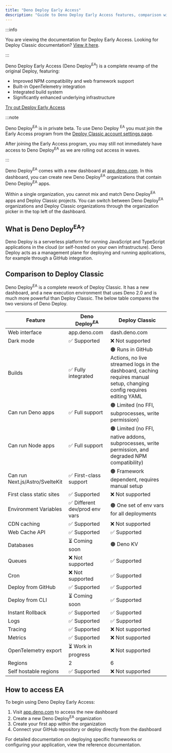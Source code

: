 ```yaml
---
title: "Deno Deploy Early Access"
description: "Guide to Deno Deploy Early Access features, comparison with Deploy Classic, and getting started instructions for deployment."
---
```


:::info

You are viewing the documentation for Deploy Early Access. Looking for Deploy
Classic documentation? [View it here](/deploy/).

:::

Deno Deploy Early Access (Deno Deploy<sup>EA</sup>) is a complete revamp of the
original Deploy, featuring:

- Improved NPM compatibility and web framework support
- Built-in OpenTelemetry integration
- Integrated build system
- Significantly enhanced underlying infrastructure

<a href="https://app.deno.com" class="docs-cta runtime-cta">Try out Deploy Early
Access</a>

:::note

Deno Deploy<sup>EA</sup> is in private beta. To use Deno Deploy
<sup>EA</sup> you must join the Early Access program from the
[Deploy Classic account settings page](https://dash.deno.com/account#early-access).

After joining the Early Access program, you may still not immediately have
access to Deno Deploy<sup>EA</sup> as we are rolling out access in waves.

:::

Deno Deploy<sup>EA</sup> comes with a new dashboard at
[app.deno.com](https://app.deno.com). In this dashboard, you can create new Deno
Deploy<sup>EA</sup> organizations that contain Deno Deploy<sup>EA</sup> apps.

Within a single organization, you cannot mix and match Deno Deploy<sup>EA</sup>
apps and Deploy Classic projects. You can switch between Deno
Deploy<sup>EA</sup> organizations and Deploy Classic organizations through the
organization picker in the top left of the dashboard.

## What is Deno Deploy<sup>EA</sup>?

Deno Deploy is a serverless platform for running JavaScript and TypeScript
applications in the cloud (or self-hosted on your own infrastructure). Deno
Deploy acts as a management plane for deploying and running applications, for
example through a GitHub integration.

## Comparison to Deploy Classic

Deno Deploy<sup>EA</sup> is a complete rework of Deploy Classic. It has a new
dashboard, and a new execution environment that uses Deno 2.0 and is much more
powerful than Deploy Classic. The below table compares the two versions of Deno
Deploy.

| Feature                         | Deno Deploy<sup>EA</sup>       | Deploy Classic                                                                                                                          |
| ------------------------------- | ------------------------------ | --------------------------------------------------------------------------------------------------------------------------------------- |
| Web interface                   | app.deno.com                   | dash.deno.com                                                                                                                           |
| Dark mode                       | ✅ Supported                   | ❌ Not supported                                                                                                                        |
| Builds                          | ✅ Fully integrated            | 🟠 Runs in GitHub Actions, no live streamed logs in the dashboard, caching requires manual setup, changing config requires editing YAML |
| Can run Deno apps               | ✅ Full support                | 🟠 Limited (no FFI, subprocesses, write permission)                                                                                     |
| Can run Node apps               | ✅ Full support                | 🟠 Limited (no FFI, native addons, subprocesses, write permission, and degraded NPM compatibility)                                      |
| Can run Next.js/Astro/SvelteKit | ✅ First-class support         | 🟠 Framework dependent, requires manual setup                                                                                           |
| First class static sites        | ✅ Supported                   | ❌ Not supported                                                                                                                        |
| Environment Variables           | ✅ Different dev/prod env vars | 🟠 One set of env vars for all deployments                                                                                              |
| CDN caching                     | ✅ Supported                   | ❌ Not supported                                                                                                                        |
| Web Cache API                   | ✅ Supported                   | ✅ Supported                                                                                                                            |
| Databases                       | ⏳ Coming soon                 | 🟠 Deno KV                                                                                                                              |
| Queues                          | ❌ Not supported               | ✅ Supported                                                                                                                            |
| Cron                            | ❌ Not supported               | ✅ Supported                                                                                                                            |
| Deploy from GitHub              | ✅ Supported                   | ✅ Supported                                                                                                                            |
| Deploy from CLI                 | ⏳ Coming soon                 | ✅ Supported                                                                                                                            |
| Instant Rollback                | ✅ Supported                   | ✅ Supported                                                                                                                            |
| Logs                            | ✅ Supported                   | ✅ Supported                                                                                                                            |
| Tracing                         | ✅ Supported                   | ❌ Not supported                                                                                                                        |
| Metrics                         | ✅ Supported                   | ❌ Not supported                                                                                                                        |
| OpenTelemetry export            | ⏳ Work in progress            | ❌ Not supported                                                                                                                        |
| Regions                         | 2                              | 6                                                                                                                                       |
| Self hostable regions           | ✅ Supported                   | ❌ Not supported                                                                                                                        |

## How to access EA

To begin using Deno Deploy Early Access:

1. Visit [app.deno.com](https://app.deno.com) to access the new dashboard
2. Create a new Deno Deploy<sup>EA</sup> organization
3. Create your first app within the organization
4. Connect your GitHub repository or deploy directly from the dashboard

For detailed documentation on deploying specific frameworks or configuring your
application, view the reference documentation.

